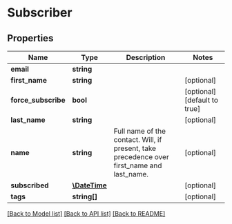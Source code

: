 # Subscriber

## Properties
Name | Type | Description | Notes
------------ | ------------- | ------------- | -------------
**email** | **string** |  | 
**first_name** | **string** |  | [optional] 
**force_subscribe** | **bool** |  | [optional] [default to true]
**last_name** | **string** |  | [optional] 
**name** | **string** | Full name of the contact. Will, if present, take precedence over first_name and last_name. | [optional] 
**subscribed** | [**\DateTime**](\DateTime.md) |  | [optional] 
**tags** | **string[]** |  | [optional] 

[[Back to Model list]](../README.md#documentation-for-models) [[Back to API list]](../README.md#documentation-for-api-endpoints) [[Back to README]](../README.md)


